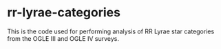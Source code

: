 # rr-lyrae-categories
This is the code used for performing analysis of RR Lyrae star categories from the OGLE III and OGLE IV surveys.
